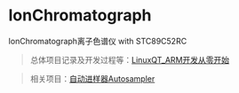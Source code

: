 # IonChromatograph
IonChromatograph离子色谱仪 with STC89C52RC

>总体项目记录及开发过程等：[LinuxQT_ARM开发从零开始](https://mengze.top/LinuxQT_ARM开发从零开始/)

>相关项目：[自动进样器Autosampler](https://github.com/AaronTYin/Autosampler)
